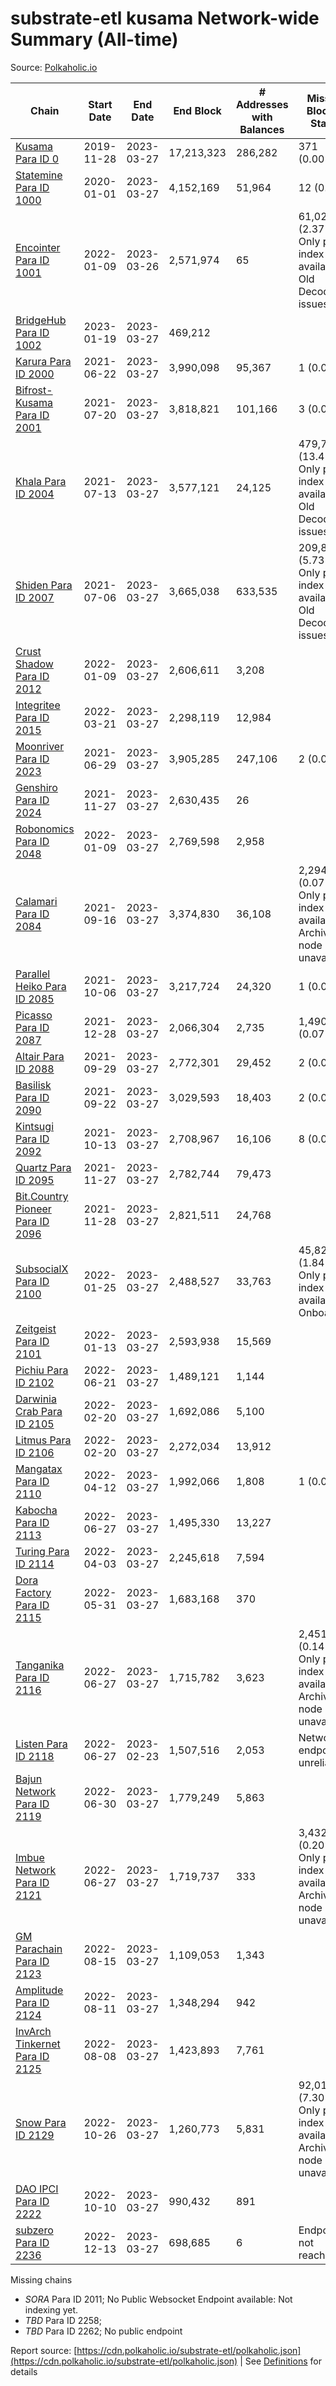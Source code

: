 # substrate-etl kusama Network-wide Summary (All-time)

Source: [Polkaholic.io](https://polkaholic.io)


| Chain            | Start Date | End Date | End Block | # Addresses with Balances | Missing Blocks / Status |
| ---------------- | ---------- | ---------| --------- | ------------------------- | ----------------------- |
| [Kusama Para ID 0](/kusama/0-kusama) | 2019-11-28 | 2023-03-27 | 17,213,323 |  286,282 | 371 (0.00%)  |
| [Statemine Para ID 1000](/kusama/1000-statemine) | 2020-01-01 | 2023-03-27 | 4,152,169 |  51,964 | 12 (0.00%)  |
| [Encointer Para ID 1001](/kusama/1001-encointer) | 2022-01-09 | 2023-03-26 | 2,571,974 |  65 | 61,024 (2.37%) Only partial index available: Old Decoding issues |
| [BridgeHub Para ID 1002](/kusama/1002-bridgehub) | 2023-01-19 | 2023-03-27 | 469,212 |   |    |
| [Karura Para ID 2000](/kusama/2000-karura) | 2021-06-22 | 2023-03-27 | 3,990,098 |  95,367 | 1 (0.00%)  |
| [Bifrost-Kusama Para ID 2001](/kusama/2001-bifrost-ksm) | 2021-07-20 | 2023-03-27 | 3,818,821 |  101,166 | 3 (0.00%)  |
| [Khala Para ID 2004](/kusama/2004-khala) | 2021-07-13 | 2023-03-27 | 3,577,121 |  24,125 | 479,738 (13.41%) Only partial index available: Old Decoding issues |
| [Shiden Para ID 2007](/kusama/2007-shiden) | 2021-07-06 | 2023-03-27 | 3,665,038 |  633,535 | 209,844 (5.73%) Only partial index available: Old Decoding issues |
| [Crust Shadow Para ID 2012](/kusama/2012-shadow) | 2022-01-09 | 2023-03-27 | 2,606,611 |  3,208 |    |
| [Integritee Para ID 2015](/kusama/2015-integritee) | 2022-03-21 | 2023-03-27 | 2,298,119 |  12,984 |    |
| [Moonriver Para ID 2023](/kusama/2023-moonriver) | 2021-06-29 | 2023-03-27 | 3,905,285 |  247,106 | 2 (0.00%)  |
| [Genshiro Para ID 2024](/kusama/2024-genshiro) | 2021-11-27 | 2023-03-27 | 2,630,435 |  26 |    |
| [Robonomics Para ID 2048](/kusama/2048-robonomics) | 2022-01-09 | 2023-03-27 | 2,769,598 |  2,958 |    |
| [Calamari Para ID 2084](/kusama/2084-calamari) | 2021-09-16 | 2023-03-27 | 3,374,830 |  36,108 | 2,294 (0.07%) Only partial index available: Archive node unavailable |
| [Parallel Heiko Para ID 2085](/kusama/2085-parallel-heiko) | 2021-10-06 | 2023-03-27 | 3,217,724 |  24,320 | 1 (0.00%)  |
| [Picasso Para ID 2087](/kusama/2087-picasso) | 2021-12-28 | 2023-03-27 | 2,066,304 |  2,735 | 1,490 (0.07%)  |
| [Altair Para ID 2088](/kusama/2088-altair) | 2021-09-29 | 2023-03-27 | 2,772,301 |  29,452 | 2 (0.00%)  |
| [Basilisk Para ID 2090](/kusama/2090-basilisk) | 2021-09-22 | 2023-03-27 | 3,029,593 |  18,403 | 2 (0.00%)  |
| [Kintsugi Para ID 2092](/kusama/2092-kintsugi) | 2021-10-13 | 2023-03-27 | 2,708,967 |  16,106 | 8 (0.00%)  |
| [Quartz Para ID 2095](/kusama/2095-quartz) | 2021-11-27 | 2023-03-27 | 2,782,744 |  79,473 |    |
| [Bit.Country Pioneer Para ID 2096](/kusama/2096-bitcountrypioneer) | 2021-11-28 | 2023-03-27 | 2,821,511 |  24,768 |    |
| [SubsocialX Para ID 2100](/kusama/2100-subsocialx) | 2022-01-25 | 2023-03-27 | 2,488,527 |  33,763 | 45,822 (1.84%) Only partial index available: Onboarding |
| [Zeitgeist Para ID 2101](/kusama/2101-zeitgeist) | 2022-01-13 | 2023-03-27 | 2,593,938 |  15,569 |    |
| [Pichiu Para ID 2102](/kusama/2102-pichiu) | 2022-06-21 | 2023-03-27 | 1,489,121 |  1,144 |    |
| [Darwinia Crab Para ID 2105](/kusama/2105-crab) | 2022-02-20 | 2023-03-27 | 1,692,086 |  5,100 |    |
| [Litmus Para ID 2106](/kusama/2106-litmus) | 2022-02-20 | 2023-03-27 | 2,272,034 |  13,912 |    |
| [Mangatax Para ID 2110](/kusama/2110-mangatax) | 2022-04-12 | 2023-03-27 | 1,992,066 |  1,808 | 1 (0.00%)  |
| [Kabocha Para ID 2113](/kusama/2113-kabocha) | 2022-06-27 | 2023-03-27 | 1,495,330 |  13,227 |    |
| [Turing Para ID 2114](/kusama/2114-turing) | 2022-04-03 | 2023-03-27 | 2,245,618 |  7,594 |    |
| [Dora Factory Para ID 2115](/kusama/2115-dorafactory) | 2022-05-31 | 2023-03-27 | 1,683,168 |  370 |    |
| [Tanganika Para ID 2116](/kusama/2116-tanganika) | 2022-06-27 | 2023-03-27 | 1,715,782 |  3,623 | 2,451 (0.14%) Only partial index available: Archive node unavailable |
| [Listen Para ID 2118](/kusama/2118-listen) | 2022-06-27 | 2023-02-23 | 1,507,516 |  2,053 |   Network endpoint unreliable |
| [Bajun Network Para ID 2119](/kusama/2119-bajun) | 2022-06-30 | 2023-03-27 | 1,779,249 |  5,863 |    |
| [Imbue Network Para ID 2121](/kusama/2121-imbue) | 2022-06-27 | 2023-03-27 | 1,719,737 |  333 | 3,432 (0.20%) Only partial index available: Archive node unavailable |
| [GM Parachain Para ID 2123](/kusama/2123-gm) | 2022-08-15 | 2023-03-27 | 1,109,053 |  1,343 |    |
| [Amplitude Para ID 2124](/kusama/2124-amplitude) | 2022-08-11 | 2023-03-27 | 1,348,294 |  942 |    |
| [InvArch Tinkernet Para ID 2125](/kusama/2125-tinkernet) | 2022-08-08 | 2023-03-27 | 1,423,893 |  7,761 |    |
| [Snow Para ID 2129](/kusama/2129-snow) | 2022-10-26 | 2023-03-27 | 1,260,773 |  5,831 | 92,019 (7.30%) Only partial index available: Archive node unavailable |
| [DAO IPCI Para ID 2222](/kusama/2222-daoipci) | 2022-10-10 | 2023-03-27 | 990,432 |  891 |    |
| [subzero Para ID 2236](/kusama/2236-subzero) | 2022-12-13 | 2023-03-27 | 698,685 |  6 |   Endpoint not reachable |

Missing chains


* *SORA* Para ID 2011; No Public Websocket Endpoint available: Not indexing yet.
* *TBD* Para ID 2258; 
* *TBD* Para ID 2262; No public endpoint

Report source: [https://cdn.polkaholic.io/substrate-etl/polkaholic.json](https://cdn.polkaholic.io/substrate-etl/polkaholic.json) | See [Definitions](/DEFINITIONS.md) for details
